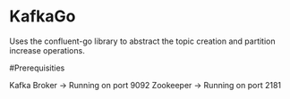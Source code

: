 # KafkaGo

  Uses the confluent-go library to abstract the topic creation and partition increase operations.


#Prerequisities

  Kafka Broker -> Running on port 9092
  Zookeeper -> Running on port 2181
